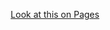 <p align='center'>
  <a href='https://sevensuii.github.io/holamundo/FrontEnd/jQuery/3_filmsWithDomJQUERY/'>Look at this on Pages</a>
</p>
